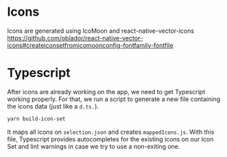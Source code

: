 # Icons

Icons are generated using IcoMoon and react-native-vector-icons https://github.com/oblador/react-native-vector-icons#createiconsetfromicomoonconfig-fontfamily-fontfile

# Typescript

After icons are already working on the app, we need to get Typescript working properly.
For that, we run a script to generate a new file containing the icons data (just like a `d.ts.`).

```sh
yarn build-icon-set
```

It maps all icons on `selection.json` and creates `mappedIcons.js`.
With this file, Typescript provides autocompletes for the existing icons on our Icon Set and lint warnings in case we try to use a non-exiting one.
